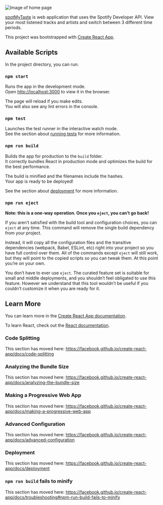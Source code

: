 ![Image of home page](https://lh3.googleusercontent.com/XnAFp0EquUkljqrK_tt6krcImHI2xmKiry16H5BFR9gAdHmO8eifAdCn3Co_4an8A2LSdnH5oo0GLQBTj_ocpfuP6e4Z5gADLK4ZBQU_rHPBeSk4VuGC7hAfvs-OdxwkCpNOpFKl2w8qW1Q7axEO6Vzy_qOAUhTiQJpkxCe6vjpnMPS6utWp-8FFBtQp0BjLyCg0W1k33kK7aUR0rn6tTdULQsnFqq-X5H8FyX0A0d1CK2ETLMRWvfcTD5B-Py_wN3qS2E_z8ae0vE8P1xA8wBET82qXrSBYH0VIc0YbYp8BWUZo0vJSgwKBVYDtkKE5UxEut1woD7IlnWVgI-Iese-r69gBT54pTzVnaaEuYvxBVQ1vhhnAQ7ml30w2iZ00ioauUzzfpzDw78rsXbvIBCVqsq6V6sMEy_4-xV2U8lf2xoXUwmg9FVlpj4VHWoThgyO20FFlU7HkgZsoIzq_nCYylcIrfqG5f8-Iv2yGdX4rCXuGS6TYqwamNwLMIkoRuYuM4ptTON-O2iqY1BAJJdYai5_82u9qivFeELdMsrXlaMoRawLqL2unxY_Dd_IO0GKC7upZUAormPRCcf3wZ4ILnaaidd9TWBNV5We9xwO3qNW-lhLwdCL4gjzU53ZPgKhvVUBIOQaLLW9TOSyStx24hGiozS_JZniVhpO3dxq6160D6wakUlfaFpZO=s969-no?authuser=0)

[spotMyTaste](https://ggmele1.github.io/spotify-stats/) is web application that uses the Spotify Developer API. View your most listened tracks and artists and switch between 3 different time periods.

This project was bootstrapped with [Create React App](https://github.com/facebook/create-react-app).

## Available Scripts

In the project directory, you can run:

### `npm start`

Runs the app in the development mode.<br />
Open [http://localhost:3000](http://localhost:3000) to view it in the browser.

The page will reload if you make edits.<br />
You will also see any lint errors in the console.

### `npm test`

Launches the test runner in the interactive watch mode.<br />
See the section about [running tests](https://facebook.github.io/create-react-app/docs/running-tests) for more information.

### `npm run build`

Builds the app for production to the `build` folder.<br />
It correctly bundles React in production mode and optimizes the build for the best performance.

The build is minified and the filenames include the hashes.<br />
Your app is ready to be deployed!

See the section about [deployment](https://facebook.github.io/create-react-app/docs/deployment) for more information.

### `npm run eject`

**Note: this is a one-way operation. Once you `eject`, you can’t go back!**

If you aren’t satisfied with the build tool and configuration choices, you can `eject` at any time. This command will remove the single build dependency from your project.

Instead, it will copy all the configuration files and the transitive dependencies (webpack, Babel, ESLint, etc) right into your project so you have full control over them. All of the commands except `eject` will still work, but they will point to the copied scripts so you can tweak them. At this point you’re on your own.

You don’t have to ever use `eject`. The curated feature set is suitable for small and middle deployments, and you shouldn’t feel obligated to use this feature. However we understand that this tool wouldn’t be useful if you couldn’t customize it when you are ready for it.

## Learn More

You can learn more in the [Create React App documentation](https://facebook.github.io/create-react-app/docs/getting-started).

To learn React, check out the [React documentation](https://reactjs.org/).

### Code Splitting

This section has moved here: https://facebook.github.io/create-react-app/docs/code-splitting

### Analyzing the Bundle Size

This section has moved here: https://facebook.github.io/create-react-app/docs/analyzing-the-bundle-size

### Making a Progressive Web App

This section has moved here: https://facebook.github.io/create-react-app/docs/making-a-progressive-web-app

### Advanced Configuration

This section has moved here: https://facebook.github.io/create-react-app/docs/advanced-configuration

### Deployment

This section has moved here: https://facebook.github.io/create-react-app/docs/deployment

### `npm run build` fails to minify

This section has moved here: https://facebook.github.io/create-react-app/docs/troubleshooting#npm-run-build-fails-to-minify
